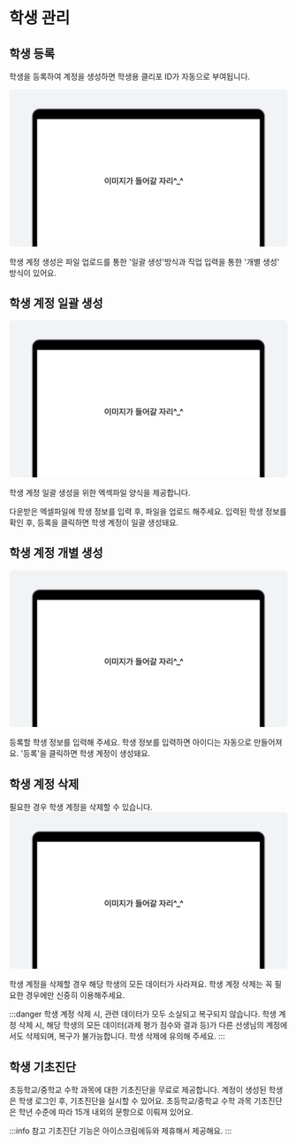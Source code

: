 # 학생 관리

## 학생 등록
학생을 등록하여 계정을 생성하면 학생용 클리포 ID가 자동으로 부여됩니다.

![이미지](./img/example.png)
<p></p>

학생 계정 생성은 파일 업로드를 통한 '일괄 생성'방식과
직업 입력을 통한 '개별 생성' 방식이 있어요.

## 학생 계정 일괄 생성
![이미지](./img/example.png)
<p></p>
학생 계정 일괄 생성을 위한 엑섹파일 양식을 제공합니다.

다운받은 엑셀파일에 학생 정보를 입력 후, 파일을 업로드 해주세요.
입력된 학생 정보를 확인 후, 등록을 클릭하면 학생 계정이 일괄 생성돼요.

## 학생 계정 개별 생성
![이미지](./img/example.png)
<p></p>

등록할 학생 정보를 입력해 주세요.
학생 정보를 입력하면 아이디는 자동으로 만들어져요.
'등록'을 클릭하면 학생 계정이 생성돼요.

<!-- ## 학생 계정 비밀번호 초기화
학생 계정의 비밀번호를 선생님이 초기화 할 수 있습니다.
![이미지](./img/example.png)
<p></p>

학생 계정의 초기 비밀번호는 학생명 영타입니다.
비밀번호 초기화 버튼을 눌러 학생 계정의 초기 비밀번호를 학급/학생 단위로 초기화 할 수 있어요. -->

## 학생 계정 삭제 <Badge type="tip" text="대표교사" />
필요한 경우 학생 계정을 삭제할 수 있습니다.
![이미지](./img/example.png)
<p></p>
학생 계정을 삭제할 경우 해당 학생의 모든 데이터가 사라져요.
학생 계정 삭제는 꼭 필요한 경우에만 신중히 이용해주세요.

:::danger 학생 계정 삭제 시, 관련 데이터가 모두 소실되고 복구되지 않습니다.
학생 계정 삭제 시, 해당 학생의 모든 데이터(과제 평가 점수와 결과 등)가 다른 선생님의 계정에서도 삭제되며, 복구가 불가능합니다. 
학생 삭제에 유의해 주세요.
:::


## 학생 기초진단
초등학교/중학교 수학 과목에 대한 기초진단을 무료로 제공합니다.
계정이 생성된 학생은 학생 로그인 후, 기초진단을 실시할 수 있어요.
초등학교/중학교 수학 과목 기초진단은 학년 수준에 따라 15개 내외의 문항으로 이뤄져 있어요.

:::info 참고
기초진단 기능은 아이스크림에듀와 제휴해서 제공해요.
:::